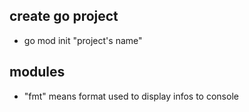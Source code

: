 ## create go project
- go mod init "project's name"

## modules
- "fmt" means format used to display infos to console